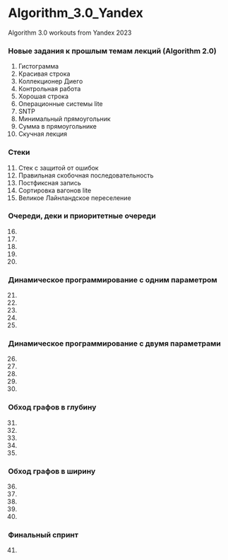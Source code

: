 # Algorithm_3.0_Yandex
Algorithm 3.0 workouts from Yandex 2023

### Новые задания к прошлым темам лекций (Algorithm 2.0)
1. Гистограмма
2. Красивая строка
3. Коллекционер Диего
4. Контрольная работа
5. Хорошая строка
6. Операционные системы lite
7. SNTP
8. Минимальный прямоугольник
9. Сумма в прямоугольнике
10. Скучная лекция

### Стеки
11. Стек с защитой от ошибок
12. Правильная скобочная последовательность
13. Постфиксная запись
14. Сортировка вагонов lite
15. Великое Лайнландское переселение

### Очереди, деки и приоритетные очереди
16. 
17. 
18. 
19. 
20. 

### Динамическое программирование с одним параметром
21. 
22. 
23. 
24. 
25. 

### Динамическое программирование с двумя параметрами
26. 
27. 
28. 
29. 
30. 

###	Обход графов в глубину
31. 
32. 
33. 
34. 
35. 

### Обход графов в ширину
36. 
37. 
38. 
39. 
40. 

### Финальный спринт
41. 